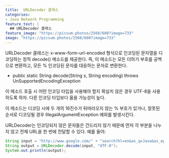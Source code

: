 ```yaml
---
title:  URLDecoder 클래스
categories:
- Java Network Programming
feature_text: |
  ## URLDecoder 클래스
feature_image: "https://picsum.photos/2560/600?image=733"
image: "https://picsum.photos/2560/600?image=733"
---
```


URLDecoder 클래스는 x-www-form-url-encoded 형식으로 인코딩된 문자열을 디코딩하는 정적 decode() 메소드를 제공한다. 즉, 이 메소드는 모든 더하기 부호를 공백으로 변환하고, 모든 % 인코딩된 문자를 대응하는 문자로 변환한다.  

+ public static String decode(String s, String encoding) throws UnSupportedEncodingException  

이 메소드 호출 시 어떤 인코딩 타입을 사용해야 할지 확실치 않은 경우 UTF-8을 사용하도록 하자. 다른 인코딩 타입보다 옳을 가능성이 높다.  

이 메소드는 디코딩 시에 두 개의 16진수가 뒤따라오지 않는 % 부호가 있거나, 잘못된 순서로 디코딩될 경우 IllegalArgumentException 예외를 발생시킨다.  

URLDecoder는 인코딩되지 않은 문자들은 건드리지 않기 때문에 먼저 각 부분을 나누지 않고 전체 URL을 한 번에 전달할 수 있다. 예를 들어:  

```java
String input = "http://www.google.com/" + "search?hl=en&as_q=Java&as_epq=I%2F0";
String output = URLDecoder.decode(input, "UTF-8");
System.out.println(output);
```
